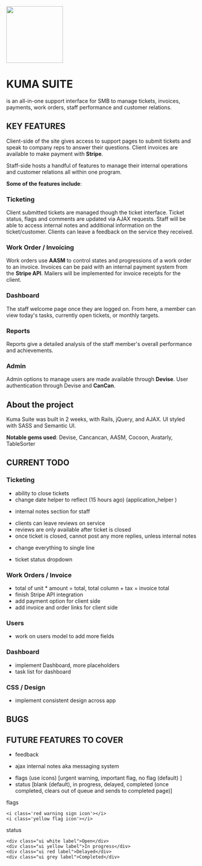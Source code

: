 <img src="http://cs4.pikabu.ru/images/big_size_comm/2015-02_1/14231240052247.png" width="150">

# KUMA SUITE
is an all-in-one support interface for SMB to manage tickets, invoices, payments, work orders, staff performance and customer relations.

## KEY FEATURES
Client-side of the site gives access to support pages to submit tickets and speak to company reps to answer their questions. Client invoices are available to make payment with **Stripe**.

Staff-side hosts a handful of features to manage their internal operations and customer relations all within one program.


**Some of the features include**:

### Ticketing
Client submitted tickets are managed though the ticket interface. Ticket status, flags and comments are updated via AJAX requests. Staff will be able to access internal notes and additional information on the ticket/customer. Clients can leave a feedback on the service they received.

### Work Order / Invoicing
Work orders use **AASM** to control states and progressions of a work order to an invoice. Invoices can be paid with an internal payment system from the **Stripe API**. Mailers will be implemented for invoice receipts for the client.

### Dashboard
The staff welcome page once they are logged on. From here, a member can view today's tasks, currently open tickets, or monthly targets.

### Reports
Reports give a detailed analysis of the staff member's overall performance and achievements.

### Admin
Admin options to manage users are made available through **Devise**. User authentication through Devise and **CanCan**.

## About the project
Kuma Suite was built in 2 weeks, with Rails, jQuery, and AJAX. UI styled with SASS and Semantic UI. 

**Notable gems used**: Devise, Cancancan, AASM, Cocoon, Avatarly, TableSorter



## CURRENT TODO
<!-- done items are commented out -->
<!-- - redesign everything -->
<!-- - dropdown if rep.is_present -->
<!-- - flags display -->


### Ticketing
<!-- - aasm states for status -->
- ability to close tickets
- change date helper to reflect (15 hours ago) (application_helper )
<!-- - flags (use icons) [urgent, important, no flag (default) ] -->
<!-- - status [blank (default), in progress, delayed, completed (once completed, clears out of queue and sends to completed page)] -->
- internal notes section for staff
<!-- - clients can only use ticketing system to track their tickets -->
- clients can leave reviews on service
- reviews are only available after ticket is closed
- once ticket is closed, cannot post any more replies, unless internal notes
<!-- - flag 'request manager assistance' for ticket -->
- change everything to single line
<!-- - ticket page to complete -->
<!-- - ticket show to complete -->
<!-- - new ticket default to open flag  -->
<!-- - change ticket flags -->
<!-- - change ticket status -->
<!-- - change resources to support/ticket/id instead. -->
- ticket status dropdown

### Work Orders / Invoice
- total of unit * amount = total, total column + tax = invoice total
- finish Stripe API integration
- add payment option for client side
- add invoice and order links for client side

### Users
- work on users model to add more fields
<!-- - pretty up user pages -->
<!-- - users to complete [admin, agents, clients] -->
<!-- - add user types: user roles -->
<!-- - add rolify like method manually -->
<!-- - user type specific pages and rights -->
<!-- - implement full_name method (migration done for table reference) -->
<!-- - implement avatarly, migrated -->

### Dashboard
- implement Dashboard, more placeholders
- task list for dashboard
<!-- - graphs and stuff, need more eye candy -->

### CSS / Design
<!-- - change active highlight color to teal -->
<!-- - add logo to application -->
<!-- - change name -->
<!-- - background color -->
- implement consistent design across app
<!-- - redo design and color -->


## BUGS
<!-- - when submit ticket from client, redirects to /ticket/id which is only for staff -->
<!-- - div.ui.success needs to adjust size -->
<!-- - login/sign up needs adjust size -->

<!-- - everything -->
<!-- - flash/alert outer margin does not apply background color -->
<!-- - tickets/filter posts change second navbar tab border height -->
<!-- - seeds crash when adding profile_pic, something devise model -->
<!-- - might need to add table profile pic to user? -->

## FUTURE FEATURES TO COVER
<!-- - user types -->
- feedback
<!-- - change name -->
<!-- - possibly slack integration for messaging -->
- ajax internal notes aka messaging system
<!-- - implement sorting for tickets -->
<!-- - create a client side controller only for submitting tickets -->
<!-- - 3000/ is landing, has page info -->
<!-- - 3000/support for client side only, submit ticket -->
<!-- - 3000/ticket for staff managing tickets submitted from support -->


- flags (use icons) [urgent warning, important flag, no flag (default) ]
- status [blank (default), in progress, delayed, completed (once completed, clears out of queue and sends to completed page)]

flags
```
<i class='red warning sign icon'></i>
<i class='yellow flag icon'></i>
```
status
```
<div class="ui white label">Open</div>
<div class="ui yellow label">In progress</div>
<div class="ui red label">Delayed</div>
<div class="ui grey label">Completed</div>
```

<!--

tickets_controller
  before_action :find_ticket
  tried to add :index to it - crashed
  tried to remove only: [etc] and crashed on
  def find_ticket

ticket/index
  needs work on logic for listing status
  need to attach flag to an ID?
  or switch to flag true or false

 -->
